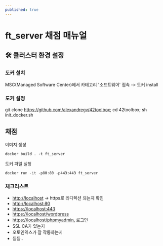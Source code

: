 ```yaml
---
published: true
---
```

# ft_server 채점 매뉴얼

## 🛠 클러스터 환경 설정

### 도커 설치
MSC(Managed Software Center)에서 카테고리 '소프트웨어' 접속 -> 도커 install

### 도커 설정
git clone https://github.com/alexandregv/42toolbox; cd 42toolbox; sh init_docker.sh

## 채점
이미지 생성
~~~
docker build . -t ft_server
~~~
도커 파일 실행
~~~
docker run -it -p80:80 -p443:443 ft_server
~~~

### 체크리스트
* [http://localhost](http://localhost) -> https로 리디렉션 되는지 확인
* [http://localhost:80](http://localhost:80)
* [https://localhost:443](https://localhost:443)
* [https://localhost/wordpress](https://localhost/wordpress)
* [https://localhost/phpmyadmin](https://localhost/phpmyadmin), 로그인
* SSL CA가 있는지
* 오토인덱스가 잘 작동하는지
* 등등..
